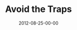 ---
layout: message
category: message
series: "How to Love Your Job"
title: "Avoid the Traps"
date: 2012-08-25-00-00
message_id: 744
audio: "http://s3.amazonaws.com/crossroads-media/messages/audio/HTLYJ_02.mp3"
audio-duration: "36:50"
program: "http://s3.amazonaws.com/crossroads-media/documents/08_25-26_12Program.pdf"
description: "Brian Tome talks about troubleshooting what prevents us from loving our jobs."
video: "http://s3.amazonaws.com/crossroads-media/messages/video/htlyj_02.mp4"
video-duration: "36:54"
yt-embed-url: "//www.youtube.com/embed/SlAPiWIZcUw"
video-image: "http://s3.amazonaws.com/crossroads-media/images/HTLYJ_02_still.jpg"
tag: 
 - work
 - tome
 - brian-tome
 - program
explicit: false
---